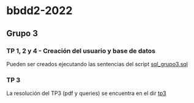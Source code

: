 # bbdd2-2022 

## Grupo 3

### TP 1, 2 y 4 - Creación del usuario y base de datos

Pueden ser creados ejecutando las sentencias del script [sql_grupo3.sql](sql_grupo3.sql)

### TP 3

La resolución del TP3 (pdf y queries) se encuentra en el dir [tp3](./tp3)
